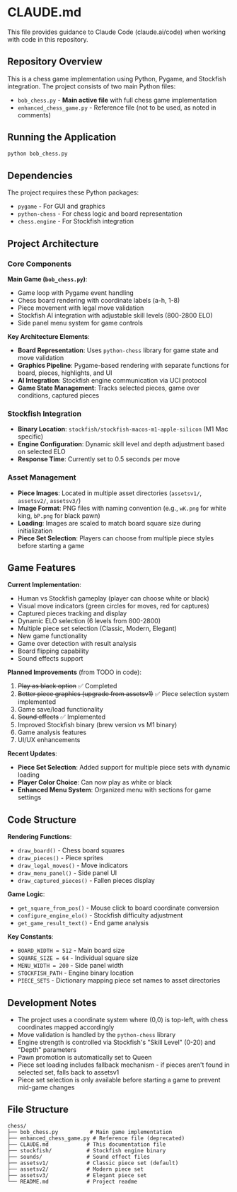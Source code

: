 # CLAUDE.md

This file provides guidance to Claude Code (claude.ai/code) when working with code in this repository.

## Repository Overview

This is a chess game implementation using Python, Pygame, and Stockfish integration. The project consists of two main Python files:

- `bob_chess.py` - **Main active file** with full chess game implementation
- `enhanced_chess_game.py` - Reference file (not to be used, as noted in comments)

## Running the Application

```bash
python bob_chess.py
```

## Dependencies

The project requires these Python packages:
- `pygame` - For GUI and graphics
- `python-chess` - For chess logic and board representation
- `chess.engine` - For Stockfish integration

## Project Architecture

### Core Components

**Main Game (`bob_chess.py`)**:
- Game loop with Pygame event handling
- Chess board rendering with coordinate labels (a-h, 1-8)
- Piece movement with legal move validation
- Stockfish AI integration with adjustable skill levels (800-2800 ELO)
- Side panel menu system for game controls

**Key Architecture Elements**:
- **Board Representation**: Uses `python-chess` library for game state and move validation
- **Graphics Pipeline**: Pygame-based rendering with separate functions for board, pieces, highlights, and UI
- **AI Integration**: Stockfish engine communication via UCI protocol
- **Game State Management**: Tracks selected pieces, game over conditions, captured pieces

### Stockfish Integration

- **Binary Location**: `stockfish/stockfish-macos-m1-apple-silicon` (M1 Mac specific)
- **Engine Configuration**: Dynamic skill level and depth adjustment based on selected ELO
- **Response Time**: Currently set to 0.5 seconds per move

### Asset Management

- **Piece Images**: Located in multiple asset directories (`assetsv1/`, `assetsv2/`, `assetsv3/`)
- **Image Format**: PNG files with naming convention (e.g., `wK.png` for white king, `bP.png` for black pawn)
- **Loading**: Images are scaled to match board square size during initialization
- **Piece Set Selection**: Players can choose from multiple piece styles before starting a game

## Game Features

**Current Implementation**:
- Human vs Stockfish gameplay (player can choose white or black)
- Visual move indicators (green circles for moves, red for captures)
- Captured pieces tracking and display
- Dynamic ELO selection (6 levels from 800-2800)
- Multiple piece set selection (Classic, Modern, Elegant)
- New game functionality
- Game over detection with result analysis
- Board flipping capability
- Sound effects support

**Planned Improvements** (from TODO in code):
1. ~~Play as black option~~ ✅ Completed
2. ~~Better piece graphics (upgrade from assetsv1)~~ ✅ Piece selection system implemented
3. Game save/load functionality
4. ~~Sound effects~~ ✅ Implemented
5. Improved Stockfish binary (brew version vs M1 binary)
6. Game analysis features
7. UI/UX enhancements

**Recent Updates**:
- **Piece Set Selection**: Added support for multiple piece sets with dynamic loading
- **Player Color Choice**: Can now play as white or black
- **Enhanced Menu System**: Organized menu with sections for game settings

## Code Structure

**Rendering Functions**:
- `draw_board()` - Chess board squares
- `draw_pieces()` - Piece sprites
- `draw_legal_moves()` - Move indicators
- `draw_menu_panel()` - Side panel UI
- `draw_captured_pieces()` - Fallen pieces display

**Game Logic**:
- `get_square_from_pos()` - Mouse click to board coordinate conversion
- `configure_engine_elo()` - Stockfish difficulty adjustment
- `get_game_result_text()` - End game analysis

**Key Constants**:
- `BOARD_WIDTH = 512` - Main board size
- `SQUARE_SIZE = 64` - Individual square size
- `MENU_WIDTH = 200` - Side panel width
- `STOCKFISH_PATH` - Engine binary location
- `PIECE_SETS` - Dictionary mapping piece set names to asset directories

## Development Notes

- The project uses a coordinate system where (0,0) is top-left, with chess coordinates mapped accordingly
- Move validation is handled by the `python-chess` library
- Engine strength is controlled via Stockfish's "Skill Level" (0-20) and "Depth" parameters
- Pawn promotion is automatically set to Queen
- Piece set loading includes fallback mechanism - if pieces aren't found in selected set, falls back to assetsv1
- Piece set selection is only available before starting a game to prevent mid-game changes

## File Structure
```
chess/
├── bob_chess.py          # Main game implementation
├── enhanced_chess_game.py # Reference file (deprecated)
├── CLAUDE.md            # This documentation file
├── stockfish/           # Stockfish engine binary
├── sounds/              # Sound effect files
├── assetsv1/            # Classic piece set (default)
├── assetsv2/            # Modern piece set
├── assetsv3/            # Elegant piece set
└── README.md            # Project readme
```